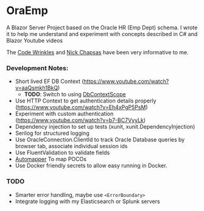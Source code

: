 # OraEmp
A Blazor Server Project based on the Oracle HR (Emp Dept) schema. I wrote it to help me understand and experiment with concepts described in C# and Blazor Youtube videos

The [Code Wrinkles](https://www.youtube.com/c/Codewrinkles) and [Nick Chapsas](https://www.youtube.com/c/Elfocrash) have been very informative to me.

### Development Notes:

- Short lived EF DB Context (https://www.youtube.com/watch?v=aaQsmkh1BkQ)
  - **TODO**: Switch to using [DbContextScope](https://github.com/mehdime/DbContextScope)
- Use HTTP Context to get authentication details properly (https://www.youtube.com/watch?v=Eh4xPgP5PsM)
- Experiment with custom authentication (https://www.youtube.com/watch?v=b7-BC7VyyLk)
- Dependency injection to set up tests (xunit, xunit.DependencyInjection)
- Serilog for structured logging
- Use OracleConnection.ClientId to track Oracle Database queries by browser tab, associate individual session ids
- Use FluentValidation to validate fields
- [Automapper](https://docs.automapper.org) To map POCOs
- Use Docker friendly secrets to allow easy running in Docker.

### TODO
- Smarter error handling, maybe use ```<ErrorBoundary>```
- Integrate logging with my Elasticsearch or Splunk servers

